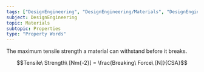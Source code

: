 ```yaml
---
tags: ["DesignEngineering", "DesignEngineering/Materials", "DesignEngineering/Materials/Properties", "DesignEngineering/Materials/Properties/PropertyWords"]
subject: DesignEngineering
topic: Materials
subtopic: Properties
type: "Property Words"
---
```


The maximum tensile strength a material can withstand before it breaks.

$$Tensile\ Strength\ [Nm{-2}] = \frac{Breaking\ Force\ [N]}{CSA}$$
